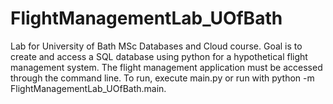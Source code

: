 # FlightManagementLab_UOfBath
Lab for University of Bath MSc Databases and Cloud course. Goal is to create and access a SQL database using python for 
a hypothetical flight management system. The flight management application must be accessed through the command line. 
To run, execute main.py or run with python -m FlightManagementLab_UOfBath.main. 
